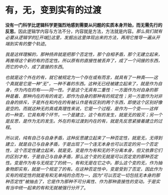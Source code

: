 # 有，无，变到实有的过渡

**没有一门科学比逻辑科学更强烈地感到需要从问题的实质本身开始，而无需先行的反思**。因此逻辑学内容与方法不分，内容就是方法，方法就是内容。_那么我们就有必要从逻辑学的[[开端]]这里，发掘出这里体现出来的方法，再用它推导一遍从开端到实有的整个轨迹_。

_我是这样理解的，那种扬弃就是把那个否定性，那个自相矛盾，那个无建立起来，再推得这个新的有的否定性。所以原有的直接性被丢弃了，成了一个间接的东西，而它的中介，成了直接的东西_。

_也就是这个外在的有，就它被规定为一个存在或有而言，就具有了一种真——这个真就是它是一种“无”，一种不着的东西。这种无已经被建立起来了，就是作为自身，作为内在的有——同一性。于是这个无具有二重性：一方面作为对自身的那种是着、那种内在的有的肯定，即作为自身的那种有的规定性；另一方面作为对非自身的排斥，于是外在和内在的有被认作是有区别的两个东西，即使这个区别好像是空的。而就这种无的真或真理性来说，它是一个过程，是作为一个变——这样的一种变，它具有两个环节，一个是建立，这个有的发生，就是无的毁灭；另一个是反思，是作为无的发生。外在的有过渡到内在的有，就是先反思紧接着建立的过程_。

_所以说，纯有自己与自身矛盾，这种反思建立起来了一种否定性，就是无，无得到建立，就是自己与自身矛盾，于是出现了一个连无本身也可以否定的另一个否定性，这个否定性建立起来，就是变。变是作为有和无的不分离本身，但又依靠它们的区别才有，于是自己与自身矛盾，那么这个变的无就是可以否定变的那种否定性。变是作为有与无规定了的统一，有和无是在它之中。那么这个变的无，作为抽象物即实有，就是一个规定了的有。在这种否定性中，变是受到了否定，因此作为实有的规定性的就是有和无单纯的合而为一，因为“可以否定一切包括无本身的那种否定性”被抽去了，它是作为那种不可分离性、作为那种直接性的变动。于是实有当中统一起来的有和无就被强行分开了_。